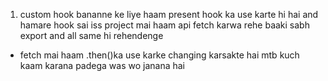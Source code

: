 1. custom hook bananne ke liye haam present hook ka use karte hi hai and hamare hook sai iss project mai haam api fetch karwa rehe baaki sabh export and all same hi rehendenge
 - fetch mai haam .then()ka use karke changing karsakte hai mtb kuch kaam karana padega was wo janana hai
